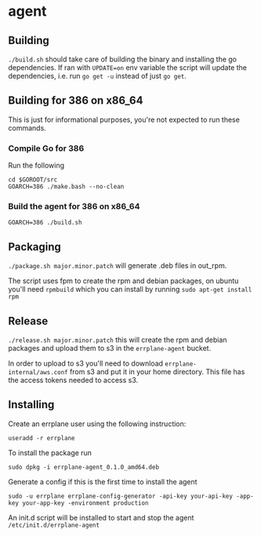 # agent

## Building

`./build.sh` should take care of building the binary and installing the go dependencies. If ran with `UPDATE=on` env variable
the script will update the dependencies, i.e. run `go get -u` instead of just `go get`.

## Building for 386 on x86_64

This is just for informational purposes, you're not expected to run these commands.

### Compile Go for 386

Run the following

```
cd $GOROOT/src
GOARCH=386 ./make.bash --no-clean
```

### Build the agent for 386 on x86_64

`GOARCH=386 ./build.sh`

## Packaging

`./package.sh major.minor.patch` will generate .deb files in out_rpm.

The script uses fpm to create the rpm and debian packages, on ubuntu you'll need `rpmbuild` which
you can install by running `sudo apt-get install rpm`

## Release

`./release.sh major.minor.patch` this will create the rpm and debian packages and upload them to s3
in the `errplane-agent` bucket.

In order to upload to s3 you'll need to download `errplane-internal/aws.conf` from s3 and put it
in your home directory. This file has the access tokens needed to access s3.

## Installing

Create an errplane user using the following instruction:

`useradd -r errplane`

To install the package run

`sudo dpkg -i errplane-agent_0.1.0_amd64.deb`

Generate a config if this is the first time to install the agent

`sudo -u errplane errplane-config-generator -api-key your-api-key -app-key your-app-key -environment production`

An init.d script will be installed to start and stop the agent `/etc/init.d/errplane-agent`
